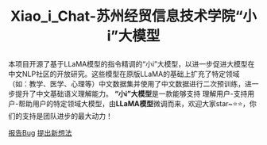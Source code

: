 # <p align="center">Xiao_i_Chat-苏州经贸信息技术学院“小i”大模型</p>
本项目开源了基于LLaMA模型的指令精调的“小i”大模型，以进一步促进大模型在中文NLP社区的开放研究。这些模型在原版LLaMA的基础上扩充了特定领域（如：教学、医学、心理等）中文数据集并使用了中文数据进行二次预训练，进一步提升了中文基础语义理解能力。
**“小i”大模型**是一款能够支持 理解用户-支持用户-帮助用户的特定领域大模型，由**LLaMA模型**微调而来，欢迎大家star~⭐⭐，你们的支持是团队进步的最大动力！

[报告Bug](https://github.com/RealTapeL/Xiao_i_Chat/issues) [提出新想法](https://github.com/RealTapeL/Xiao_i_Chat/issues)
